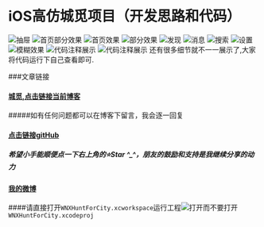 # iOS高仿城觅项目（开发思路和代码）
![抽屉](http://ww3.sinaimg.cn/mw690/0068uRu1gw1euafbypbwfg307r0eanpd.gif)
![首页部分效果](http://ww2.sinaimg.cn/mw690/0068uRu1gw1euafbuoga1g307r0ea4qq.gif)
![首页效果](http://ww3.sinaimg.cn/mw690/0068uRu1gw1euafcdouwvg307r0ea7lo.gif)
![部分效果](http://ww1.sinaimg.cn/mw690/0068uRu1gw1euafd13tbjg307r0eau0y.gif)
![发现](http://ww1.sinaimg.cn/mw690/0068uRu1gw1euafcmh1l6g307r0eae81.gif)
![消息](http://ww2.sinaimg.cn/mw690/0068uRu1gw1eu74j4wthpg307r0ea7j8.gif)
![搜索](http://ww2.sinaimg.cn/mw690/0068uRu1gw1eu79mzig0xg307r0eadix.gif)
![设置](http://ww3.sinaimg.cn/mw690/0068uRu1gw1euafcuka9ug307r0eatdy.gif)
![模糊效果](http://ww3.sinaimg.cn/mw690/0068uRu1gw1euag0qdr3yg307i0dpb29.gif)
![代码注释展示](http://ww4.sinaimg.cn/mw690/0068uRu1gw1eu74eo2alej31kw0yx7oy.jpg)
![代码注释展示](http://ww3.sinaimg.cn/mw690/0068uRu1gw1eu74egddlqj31kw0yn18a.jpg)
 还有很多细节就不一一展示了,大家将代码运行下自己查看即可.
 
 ###文章链接

#### [城觅,点击链接当前博客](http://www.jianshu.com/p/8b0d694d1c69)
#####如有任何问题都可以在博客下留言，我会逐一回复

#### [点击链接gitHub](http://www.jianshu.com/p/d5ea6c9d65fd)
##### 希望小手能顺便点一下右上角的⭐️Star ^_^，朋友的鼓励和支持是我继续分享的动力

#### [我的微博](http://weibo.com/5622363113/profile?rightmod=1&wvr=6&mod=personinfo)


####请直接打开`WNXHuntForCity.xcworkspace`运行工程![打开](http://ww4.sinaimg.cn/mw690/0068uRu1gw1eu7cyp74l7j307k06eaac.jpg)而不要打开`WNXHuntForCity.xcodeproj`
